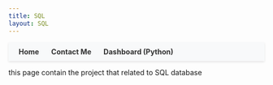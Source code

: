 ```yaml
---
title: SQL
layout: SQL
---
```



<div style="width: 100%; display: flex; background: #f8f9fa; padding: 10px 0; box-shadow: 0 2px 4px rgba(0,0,0,0.1);">
    <div style="margin-left: 20px;">
        <a href="/" style="margin-right: 20px; text-decoration: none; color: #333; font-weight: bold;">Home</a>
        <a href="/contact" style="margin-right: 20px; text-decoration: none; color: #333; font-weight: bold;">Contact Me</a>
        <a href="/dashboard" style="text-decoration: none; color: #333; font-weight: bold;">Dashboard (Python)</a>
    </div>
</div>



this page contain the project that related to SQL database
